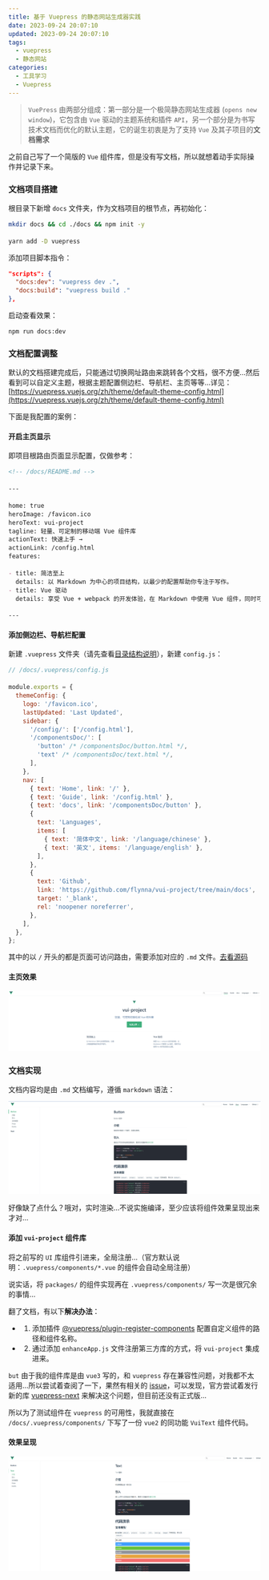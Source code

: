 ```yaml
---
title: 基于 Vuepress 的静态网站生成器实践
date: 2023-09-24 20:07:10
updated: 2023-09-24 20:07:10
tags:
  - vuepress
  - 静态网站
categories:
  - 工具学习
  - Vuepress
---
```


> `VuePress` 由两部分组成：第一部分是一个极简静态网站生成器 (`opens new window`)，它包含由 `Vue` 驱动的主题系统和插件 `API`，另一个部分是为书写技术文档而优化的默认主题，它的诞生初衷是为了支持 `Vue` 及其子项目的**文档需求**

之前自己写了一个简版的 `Vue` 组件库，但是没有写文档，所以就想着动手实际操作并记录下来。

<!-- more -->

### 文档项目搭建

根目录下新增 `docs` 文件夹，作为文档项目的根节点，再初始化：

```bash
mkdir docs && cd ./docs && npm init -y

yarn add -D vuepress
```

添加项目脚本指令：

```json
"scripts": {
  "docs:dev": "vuepress dev .",
  "docs:build": "vuepress build ."
},
```

启动查看效果：

```bash
npm run docs:dev
```

### 文档配置调整

默认的文档搭建完成后，只能通过切换网址路由来跳转各个文档，很不方便...然后看到可以自定义主题，根据主题配置侧边栏、导航栏、主页等等...详见：[https://vuepress.vuejs.org/zh/theme/default-theme-config.html](https://vuepress.vuejs.org/zh/theme/default-theme-config.html)

下面是我配置的案例：

#### 开启主页显示

即项目根路由页面显示配置，仅做参考：

```md
<!-- /docs/README.md -->

---

home: true
heroImage: /favicon.ico
heroText: vui-project
tagline: 轻量、可定制的移动端 Vue 组件库
actionText: 快速上手 →
actionLink: /config.html
features:

- title: 简洁至上
  details: 以 Markdown 为中心的项目结构，以最少的配置帮助你专注于写作。
- title: Vue 驱动
  details: 享受 Vue + webpack 的开发体验，在 Markdown 中使用 Vue 组件，同时可以使用 Vue 来开发自定义主题。

---
```

#### 添加侧边栏、导航栏配置

新建 `.vuepress` 文件夹（请先查看[目录结构说明](https://vuepress.vuejs.org/zh/guide/directory-structure.html)），新建 `config.js`：

```js
// /docs/.vuepress/config.js

module.exports = {
  themeConfig: {
    logo: '/favicon.ico',
    lastUpdated: 'Last Updated',
    sidebar: {
      '/config/': ['/config.html'],
      '/componentsDoc/': [
        'button' /* /componentsDoc/button.html */,
        'text' /* /componentsDoc/text.html */,
      ],
    },
    nav: [
      { text: 'Home', link: '/' },
      { text: 'Guide', link: '/config.html' },
      { text: 'docs', link: '/componentsDoc/button' },
      {
        text: 'Languages',
        items: [
          { text: '简体中文', link: '/language/chinese' },
          { text: '英文', items: '/language/english' },
        ],
      },
      {
        text: 'Github',
        link: 'https://github.com/flynna/vui-project/tree/main/docs',
        target: '_blank',
        rel: 'noopener noreferrer',
      },
    ],
  },
};
```

其中的以 `/` 开头的都是页面可访问路由，需要添加对应的 `.md` 文件。[去看源码](https://github.com/flynna/vui-project/tree/main/docs)

#### 主页效果

[![vuepress-p1](/images/tools/vuepress/p1.png)](/images/tools/vuepress/p1.png)

### 文档实现

文档内容均是由 `.md` 文档编写，遵循 `markdown` 语法：

[![vuepress-p2](/images/tools/vuepress/p2.png)](/images/tools/vuepress/p2.png)

好像缺了点什么？哦对，实时渲染...不说实施编译，至少应该将组件效果呈现出来才对...

#### 添加 `vui-project` 组件库

将之前写的 `UI` 库组件引进来，全局注册...（官方默认说明：`.vuepress/components/*.vue` 的组件会自动全局注册）

说实话，将 `packages/` 的组件实现再在 `.vuepress/components/` 写一次是很冗余的事情...

翻了文档，有以下**解决办法**：

- 1. 添加插件 [@vuepress/plugin-register-components](https://vuepress.vuejs.org/zh/plugin/official/plugin-register-components.html) 配置自定义组件的路径和组件名称。

- 2. 通过添加 `enhanceApp.js` 文件注册第三方库的方式，将 `vui-project` 集成进来。

`but` 由于我的组件库是由 `vue3` 写的，和 `vuepress` 存在兼容性问题，对我都不太适用...所以尝试着查阅了一下，果然有相关的 [issue](https://github.com/vuejs/vuepress/issues/2550)，可以发现，官方尝试着发行新的库 [vuepress-next](https://github.com/vuepress/vuepress-next) 来解决这个问题，但目前还没有正式版...

所以为了测试组件在 `vuepress` 的可用性，我就直接在 `/docs/.vuepress/components/` 下写了一份 `vue2` 的同功能 `VuiText` 组件代码。

#### 效果呈现

[![vuepress-p3](/images/tools/vuepress/p3.png)](/images/tools/vuepress/p3.png)